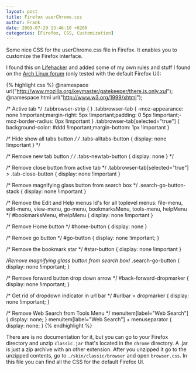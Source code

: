 ```yaml
---
layout: post
title: Firefox userChrome.css
author: Frank
date: 2009-07-29 13:46:10 +0200
categories: [Firefox, CSS, Customization]
---
```


Some nice CSS for the userChrome.css file in Firefox. It enables you to
customize the Firefox interface.

I found this on [Lifehacker][1] and added some of my own rules and stuff I found
on the [Arch Linux forum][2] (only tested with the default Firefox UI):

{% highlight css %}
@namespace url("http://www.mozilla.org/keymaster/gatekeeper/there.is.only.xul");
@namespace html url("http://www.w3.org/1999/xhtml");

/* Active tab */
.tabbrowser-strip {  }
.tabbrowser-tab { -moz-appearance: none !important;margin-right: 5px !important;padding: 0 5px !important;-moz-border-radius: 0px !important }
.tabbrowser-tab[selected="true"] { background-color: #ddd !important;margin-bottom: 1px !important }

/* Hide show all tabs button */
/* .tabs-alltabs-button { display: none !important } */

/* Remove new tab button */
/* .tabs-newtab-button { display: none } */

/* Remove close button from active tab */
.tabbrowser-tab[selected="true"] > .tab-close-button { display: none !important }

/* Remove magnifying glass button from search box */
.search-go-button-stack { display: none !important }

/* Remove the Edit and Help menus
   Id's for all toplevel menus:
   file-menu, edit-menu, view-menu, go-menu, bookmarksMenu, tools-menu, helpMenu */
#bookmarksMenu, #helpMenu { display: none !important }

/* Remove Home button */
#home-button { display: none }

/* Remove go button */
#go-button { display: none !important; }

/* Remove the bookmark star */
#star-button { display: none !important }

/*Remove magnifying glass button from search box*/
.search-go-button { display: none !important; }

/* Remove forward button drop down arrow */
#back-forward-dropmarker { display: none !important; }

/* Get rid of dropdown indicator in url bar */
#urlbar > dropmarker { display: none !important; }

/* Remove Web Search from Tools Menu */
menuitem[label="Web Search"] { display: none; }
menuitem[label="Web Search"] + menuseparator { display: none; }
{% endhighlight %}

There are is no documentation for it, but you can go to your Firefox directory
and unzip `classic.jar` that's located in the `chrome` directory. A .jar is just
a zip archive with an other extension. After you unzipped it go  to the unzipped
contents, go to `./skin/classic/browser` and open `browser.css`. In this file you
can find all the CSS for the default Firefox UI.


 [1]: http://lifehacker.com/197715/customize-firefox-with-userchromecss
 [2]: http://bbs.archlinux.org/viewtopic.php?id=50673
